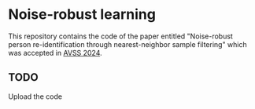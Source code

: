 # Noise-robust learning
This repository contains the code of the paper entitled "Noise-robust person re-identification through nearest-neighbor sample filtering" which was accepted in [AVSS 2024](http://www.avss2024.org/).

## TODO
Upload the code
